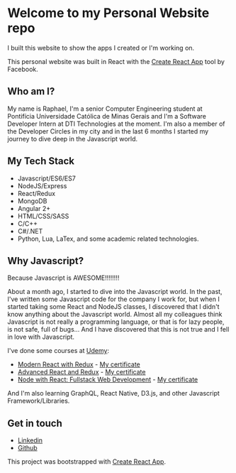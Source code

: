 # Welcome to my Personal Website repo

I built this website to show the apps I created or I'm working on.

This personal website was built in React with the [Create React App](https://github.com/facebookincubator/create-react-app) tool by Facebook.

## Who am I?

My name is Raphael, I'm a senior Computer Engineering student at Pontifícia Universidade Católica de Minas Gerais and I'm a Software Developer Intern at DTI Technologies at the moment. I'm also a member of the Developer Circles in my city and in the last 6 months I started my journey to dive deep in the Javascript world.

## My Tech Stack

* Javascript/ES6/ES7
* NodeJS/Express
* React/Redux
* MongoDB
* Angular 2+
* HTML/CSS/SASS
* C/C++
* C#/.NET
* Python, Lua, LaTex, and some academic related technologies.


## Why Javascript?

Because Javascript is AWESOME!!!!!!!!

About a month ago, I started to dive into the Javascript world. In the past, I've written some Javascript code for the company I work for, but when I started taking some React and NodeJS classes, I discovered that I didn't know anything about the Javascript world. Almost all my colleagues think Javascript is not really a programming language, or that is for lazy people, is not safe, full of bugs... And I have discovered that this is not true and I fell in love with Javascript.

I've done some courses at [Udemy](https://www.udemy.com):
* [Modern React with Redux](https://www.udemy.com/react-redux) - [My certificate](https://www.udemy.com/certificate/UC-WQ9OZN2Z)
* [Advanced React and Redux](https://www.udemy.com/react-redux-tutorial) - [My certificate](https://www.udemy.com/certificate/UC-NILQN28W)
* [Node with React: Fullstack Web Development](https://www.udemy.com/node-with-react-fullstack-web-development) - [My certificate](https://www.udemy.com/certificate/UC-16NOQE3N)

And I'm also learning GraphQL, React Native, D3.js, and other Javascript Framework/Libraries.

## Get in touch

* [Linkedin](https://www.linkedin.com/in/raphaelfp)
* [Github](https://www.github.com/raphaelfp)


This project was bootstrapped with [Create React App](https://github.com/facebookincubator/create-react-app).